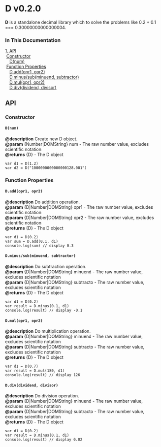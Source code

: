 D v0.2.0
=======
**D** is a standalone decimal library which to solve the problems like 0.2 + 0.1 === 0.30000000000000004.

### In This Documentation
[1. API](#api)<br/>
&nbsp;[Constructor](#constructor)<br/>
&emsp;[D(num)](#Dnum)<br/>
&nbsp;[Function Properties](#function-properties)<br/>
&emsp;[D.add(opr1, opr2)](#Daddopr1-opr2)<br/>
&emsp;[D.minus/sub(minuend, subtractor)](#Dminussubminuend-subtractor)<br/>
&emsp;[D.mul(opr1, opr2)](#Dmulopr1-opr2)<br/>
&emsp;[D.div(dividend, divisor)](#Ddivdividend-divisor)<br/>
## API
### Constructor
#### `D(num)`
**@description** Create new D object.<br/>
**@param** {Number|DOMString} num - The raw number value, excludes scientific notation<br/>
**@returns** {D} - The D object<br/>
````
var d1 = D(1.2)
var d2 = D("1000000000000000128.001")
````

### Function Properties
#### `D.add(opr1, opr2)`
**@description** Do addition operation.<br/>
**@param** {D|Number|DOMString} opr1 - The raw number value, excludes scientific notation<br/>
**@param** {D|Number|DOMString} opr2 - The raw number value, excludes scientific notation<br/>
**@returns** {D} - The D object<br/>
````
var d1 = D(0.2)
var sum = D.add(0.1, d1)
console.log(sum) // display 0.3
````
#### `D.minus/sub(minuend, subtractor)`
**@description** Do subtraction operation.<br/>
**@param** {D|Number|DOMString} minuend - The raw number value, excludes scientific notation<br/>
**@param** {D|Number|DOMString} subtracto - The raw number value, excludes scientific notation<br/>
**@returns** {D} - The D object<br/>
````
var d1 = D(0.2)
var result = D.minus(0.1, d1)
console.log(result) // display -0.1
````
#### `D.mul(opr1, opr2)`
**@description** Do multiplication operation.<br/>
**@param** {D|Number|DOMString} minuend - The raw number value, excludes scientific notation<br/>
**@param** {D|Number|DOMString} subtracto - The raw number value, excludes scientific notation<br/>
**@returns** {D} - The D object<br/>
````
var d1 = D(0.7)
var result = D.mul(180, d1)
console.log(result) // display 126
````
#### `D.div(dividend, divisor)`
**@description** Do division operation.<br/>
**@param** {D|Number|DOMString} minuend - The raw number value, excludes scientific notation<br/>
**@param** {D|Number|DOMString} subtracto - The raw number value, excludes scientific notation<br/>
**@returns** {D} - The D object<br/>
````
var d1 = D(0.2)
var result = D.minus(0.1, d1)
console.log(result) // display 0.02
````
